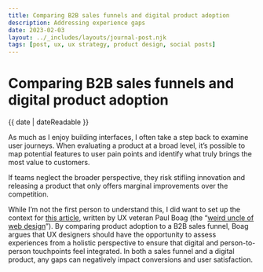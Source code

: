 ```yaml
---
title: Comparing B2B sales funnels and digital product adoption
description: Addressing experience gaps
date: 2023-02-03
layout: ../_includes/layouts/journal-post.njk
tags: [post, ux, ux strategy, product design, social posts]
---
```


# Comparing B2B sales funnels and digital product adoption

<time datetime="{{ date | dateIso }}">{{ date | dateReadable }}</time>

As much as I enjoy building interfaces, I often take a step back to examine user journeys. When evaluating a product at a broad level, it’s possible to map potential features to user pain points and identify what truly brings the most value to customers.

If teams neglect the broader perspective, they risk stifling innovation and releasing a product that only offers marginal improvements over the competition.

While I’m not the first person to understand this, I did want to set up the context for [this article](https://www.smashingmagazine.com/2023/01/b2b-sales-understand-role-ux-designers-better/), written by UX veteran Paul Boag (the “[weird uncle of web design](https://uibreakfast.com/257-white-hat-cro-with-paul-boag/)”). By comparing product adoption to a B2B sales funnel, Boag argues that UX designers should have the opportunity to assess experiences from a holistic perspective to ensure that digital and person-to-person touchpoints feel integrated. In both a sales funnel and a digital product, any gaps can negatively impact conversions and user satisfaction.